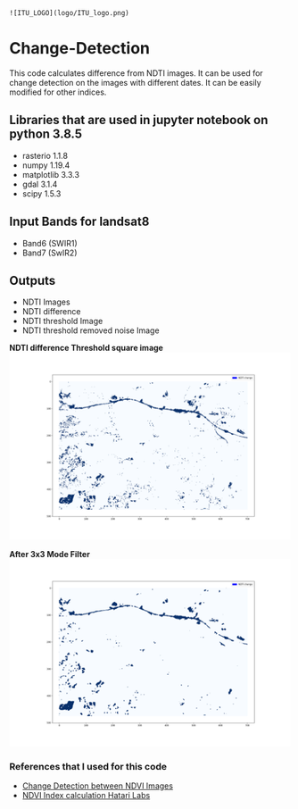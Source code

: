                                                                                                                                                   ![ITU_LOGO](logo/ITU_logo.png)

# Change-Detection

This code calculates difference from NDTI images. It can be used for change detection on the images with different dates.
It can be easily modified for other indices.

## Libraries that are used in jupyter notebook on python 3.8.5

- rasterio 1.1.8
- numpy 1.19.4
- matplotlib 3.3.3
- gdal 3.1.4
- scipy 1.5.3

## Input Bands for landsat8

- Band6 (SWIR1)
- Band7 (SwIR2)

## Outputs

- NDTI Images
- NDTI difference
- NDTI threshold Image
- NDTI threshold removed noise Image

**NDTI difference Threshold square image**  ![MODE_THRESHOLD_SQUARE_NDTIDIF](https://github.com/cengizhunter/Change-Detection/blob/main/Output/threshold_square_ndtidif.png)

**After 3x3 Mode Filter**  ![MODE_THRESHOLD_SQUARE_NDTIDIF](https://github.com/cengizhunter/Change-Detection/blob/main/Output/mode_threshold_square_ndtidif.png)

 
 
 ### References that I used for this code
- [Change Detection between NDVI Images]
-  [NDVI Index calculation Hatari Labs]
 
[Change Detection between NDVI Images]: https://github.com/tkorting/youtube/tree/master/basic-change-detection-in-rs
[NDVI Index calculation Hatari Labs]: https://www.hatarilabs.com/ih-en/ndvi-calculation-from-landsat8-images-with-python-3-and-rasterio-tutorial

